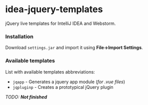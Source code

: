 # idea-jquery-templates
jQuery live templates for IntelliJ IDEA and Webstorm.

### Installation
Download `settings.jar` and import it using **File->Import Settings**.

### Available templates
List with available templates abbreviations:

* `jqapp` - Generates a jquery app module (_for .vue files_)
* `jqpluginp` - Creates a prototypical jQuery plugin

_TODO: **Not finished**_